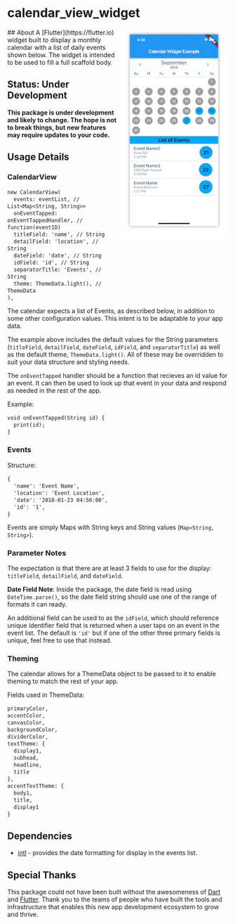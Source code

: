 # calendar_view_widget

<img align="right" src="assets/example.png" />
## About
A [Flutter](https://flutter.io) widget built to display a monthly calendar with a list of daily events shown below. The widget is intended to be used to fill a full scaffold body.


<!-- ![Example](./assets/example.png) -->

## Status: Under Development
**This package is under development and likely to change. The hope is not to break things, but new features may require updates to your code.**

## Usage Details

### CalendarView

```
new CalendarView(
  events: eventList, // List<Map<String, String>>
  onEventTapped: onEventTappedHandler, // function(eventID)
  titleField: 'name', // String
  detailField: 'location', // String
  dateField: 'date', // String
  idField: 'id', // String
  separatorTitle: 'Events', // String
  theme: ThemeData.light(), // ThemeData
),
```

The calendar expects a list of Events, as described below, in addition to some other configuration values. This intent is to be adaptable to your app data.

The example above includes the default values for the String parameters (`titleField`, `detailField`, `dateField`, `idField`, and `separatorTitle`) as well as the default theme, `ThemeData.light()`. All of these may be overridden to suit your data structure and styling needs.

The `onEventTapped` handler should be a function that recieves an id value for an event. It can then be used to look up that event in your data and respond as needed in the rest of the app.

Example:

```
void onEventTapped(String id) {
  print(id);
}
```

### Events

Structure:
```
{
  'name': 'Event Name',
  'location': 'Event Location',
  'date': '2018-01-23 04:56:00',
  'id': '1',
}
```

Events are simply Maps with String keys and String values (`Map<String, String>`).

### Parameter Notes
The expectation is that there are at least 3 fields to use for the display: `titleField`, `detailField`, and `dateField`.

**Date Field Note**:
Inside the package, the date field is read using `DateTime.parse()`, so the date field string should use one of the range of formats it can ready.

An additional field can be used to as the `idField`, which should reference unique identifier field that is returned when a user taps on an event in the event list. The default is `'id'` but if one of the other three primary fields is unique, feel free to use that instead.

### Theming

The calendar allows for a ThemeData object to be passed to it to enable theming to match the rest of your app.

Fields used in ThemeData:
```
primaryColor,
accentColor,
canvasColor,
backgroundColor,
dividerColor,
textTheme: {
  display1,
  subhead,
  headline,
  title
},
accentTextTheme: {
  body1,
  title,
  display1
}
```

## Dependencies
* [intl](https://pub.dartlang.org/packages/intl) - provides the date formatting for display in the events list.

## Special Thanks
This package could not have been built without the awesomeness of [Dart](https://www.dartlang.org) and [Flutter](https://flutter.io). Thank you to the teams of people who have built the tools and infrastructure that enables this new app development ecosystem to grow and thrive.